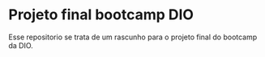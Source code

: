 # Projeto final bootcamp DIO
Esse repositorio se trata de um rascunho para o projeto final do bootcamp da DIO.
